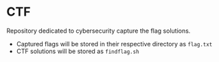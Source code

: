 # CTF

Repository dedicated to cybersecurity capture the flag solutions.

* Captured flags will be stored in their respective directory as `flag.txt`
* CTF solutions will be stored as `findflag.sh`
